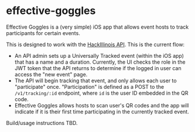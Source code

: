 # effective-goggles

Effective Goggles is a (very simple) iOS app that allows event hosts to track participants for certain events.

This is designed to work with the [HackIllinois API](https://github.com/HackIllinois/api-2017). This is the current flow:

- An API admin sets up a Universally Tracked event (within the iOS app) that has a name and a duration. Currently, the UI checks the role in the JWT token that the API returns to determine if the logged in user can access the "new event" page.
- The API will begin tracking that event, and only allows each user to "participate" once. "Participation" is defined as a POST to the `/v1/tracking/:id` endpoint, where `id` is the user ID embedded in the QR code.
- Effective Goggles allows hosts to scan user's QR codes and the app will indicate if it is their first time participating in the currently tracked event.

Build/usage instructions TBD.

